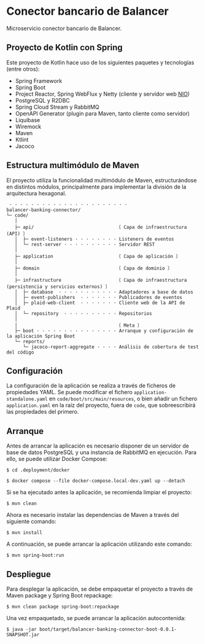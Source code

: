# Conector bancario de Balancer

Microservicio conector bancario de Balancer.

## Proyecto de Kotlin con Spring

Este proyecto de Kotlin hace uso de los siguientes paquetes y tecnologías (entre otros):

- Spring Framework
- Spring Boot
- Project Reactor, Spring WebFlux y Netty (cliente y servidor web [NIO](https://en.wikipedia.org/wiki/Non-blocking_I/O_(Java)))
- PostgreSQL y R2DBC
- Spring Cloud Stream y RabbitMQ
- OpenAPI Generator (plugin para Maven, tanto cliente como servidor)
- Liquibase
- Wiremock
- Maven
- Ktlint
- Jacoco

## Estructura multimódulo de Maven

El proyecto utiliza la funcionalidad multimódulo de Maven, estructurándose en distintos módulos, principalmente para implementar la división de la arquitectura hexagonal.

```
 · · · · · · · · · · · · · · · · · · · · · ·
balancer-banking-connector/
└─ code/
   │
   ├─ api/                              〔 Capa de infraestructura (API) 〕
   │  ├─ event-listeners · · · · · · · · Listeners de eventos
   │  └─ rest-server · · · · · · · · · · Servidor REST
   │
   ├─ application                       〔 Capa de aplicación 〕
   │
   ├─ domain                            〔 Capa de dominio 〕
   │
   ├─ infrastructure                    〔 Capa de infraestructura (persistencia y servicios externos) 〕
   │  ├─ database  · · · · · · · · · · · Adaptadores a base de datos
   │  ├─ event-publishers  · · · · · · · Publicadores de eventos
   │  ├─ plaid-web-client  · · · · · · · Cliente web de la API de Plaid
   │  └─ repository  · · · · · · · · · · Repositorios
   │
   │                                    〔 Meta 〕
   ├─ boot · · · · · · · · · · · · · · · Arranque y configuración de la aplicación Spring Boot
   └─ reports/
      └─ jacoco-report-aggregate · · · · Análisis de cobertura de test del código
```

## Configuración

La configuración de la aplicación se realiza a través de ficheros de propiedades YAML. Se puede modificar el fichero
`application-standalone.yaml` en `code/boot/src/main/resources`, o bien añadir un fichero `application.yaml` en la raíz
del proyecto, fuera de `code`, que sobreescribirá las propiedades del primero.

## Arranque

Antes de arrancar la aplicación es necesario disponer de un servidor de base de datos PostgreSQL y una instancia de
RabbitMQ en ejecución. Para ello, se puede utilizar Docker Compose:

```console
$ cd .deployment/docker

$ docker compose --file docker-compose.local-dev.yaml up --detach
```

Si se ha ejecutado antes la aplicación, se recomienda limpiar el proyecto:

```console
$ mvn clean
```

Ahora es necesario instalar las dependencias de Maven a través del siguiente comando:

```console
$ mvn install
```

A continuación, se puede arrancar la aplicación utilizando este comando:

```console
$ mvn spring-boot:run
```

## Despliegue

Para desplegar la aplicación, se debe empaquetar el proyecto a través de Maven package y Spring Boot repackage:

```console
$ mvn clean package spring-boot:repackage
```

Una vez empaquetado, se puede arrancar la aplicación autocontenida:

```console
$ java -jar boot/target/balancer-banking-connector-boot-0.0.1-SNAPSHOT.jar
```
